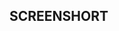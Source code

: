 <h2>SCREENSHORT</h2>
<img scr = "https://github.com/Tusharlathiya8140/Calculator/blob/master/ScreenShort.jpg?raw=true">
